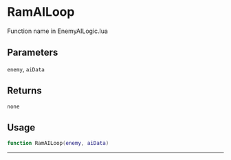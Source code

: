 # RamAILoop
Function name in EnemyAILogic.lua
## Parameters
`enemy`, `aiData`
## Returns
`none`
## Usage
```lua
function RamAILoop(enemy, aiData)
```
---
